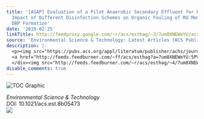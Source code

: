 ```yaml
---
title: '[ASAP] Evaluation of a Pilot Anaerobic Secondary Effluent for Potable Reuse:
  Impact of Different Disinfection Schemes on Organic Fouling of RO Membranes and
  DBP Formation'
date: '2019-02-25'
linkTitle: http://feedproxy.google.com/~r/acs/esthag/~3/7um8XNEWeYU/acs.est.8b05473
source: 'Environmental Science & Technology: Latest Articles (ACS Publications)'
description: |-
  <p><img src="https://pubs.acs.org/appl/literatum/publisher/achs/journals/content/esthag/0/esthag.ahead-of-print/acs.est.8b05473/20190225/images/medium/es-2018-054733_0006.gif" alt="TOC Graphic"/></p><div><cite>Environmental Science & Technology</cite></div><div>DOI: 10.1021/acs.est.8b05473</div><div class="feedflare">
  <a href="http://feeds.feedburner.com/~ff/acs/esthag?a=7um8XNEWeYU:5PVjyYy1b3s:yIl2AUoC8zA"><img src="http://feeds.feedburner.com/~ff/acs/esthag?d=yIl2AUoC8zA" border="0"></img></a>
  </div><img src="http://feeds.feedburner.com/~r/acs/esthag/~4/7um8XNEWeYU" height="1" width="1" ...
disable_comments: true
---
```

<p><img src="https://pubs.acs.org/appl/literatum/publisher/achs/journals/content/esthag/0/esthag.ahead-of-print/acs.est.8b05473/20190225/images/medium/es-2018-054733_0006.gif" alt="TOC Graphic"/></p><div><cite>Environmental Science & Technology</cite></div><div>DOI: 10.1021/acs.est.8b05473</div><div class="feedflare">
<a href="http://feeds.feedburner.com/~ff/acs/esthag?a=7um8XNEWeYU:5PVjyYy1b3s:yIl2AUoC8zA"><img src="http://feeds.feedburner.com/~ff/acs/esthag?d=yIl2AUoC8zA" border="0"></img></a>
</div><img src="http://feeds.feedburner.com/~r/acs/esthag/~4/7um8XNEWeYU" height="1" width="1" ...